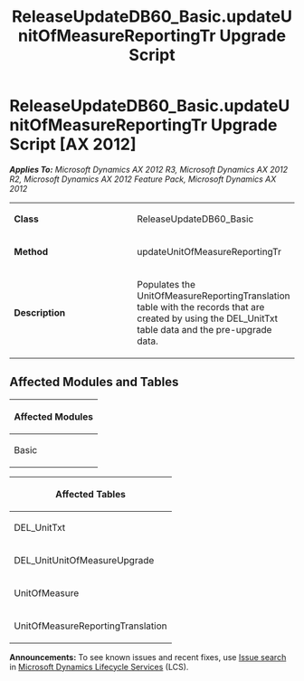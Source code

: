﻿---
title: ReleaseUpdateDB60_Basic.updateUnitOfMeasureReportingTr Upgrade Script
TOCTitle: ReleaseUpdateDB60_Basic.updateUnitOfMeasureReportingTr Upgrade Script
ms:assetid: eac2d463-d161-f255-63d5-81a1c6cdb90e
ms:mtpsurl: https://msdn.microsoft.com/en-us/library/JJ719902(v=AX.60)
ms:contentKeyID: 49711973
ms.date: 05/18/2015
mtps_version: v=AX.60
---

# ReleaseUpdateDB60\_Basic.updateUnitOfMeasureReportingTr Upgrade Script [AX 2012]


_**Applies To:** Microsoft Dynamics AX 2012 R3, Microsoft Dynamics AX 2012 R2, Microsoft Dynamics AX 2012 Feature Pack, Microsoft Dynamics AX 2012_

<table>
<colgroup>
<col style="width: 50%" />
<col style="width: 50%" />
</colgroup>
<tbody>
<tr class="odd">
<td><p><strong>Class</strong></p></td>
<td><p>ReleaseUpdateDB60_Basic</p></td>
</tr>
<tr class="even">
<td><p><strong>Method</strong></p></td>
<td><p>updateUnitOfMeasureReportingTr</p></td>
</tr>
<tr class="odd">
<td><p><strong>Description</strong></p></td>
<td><p>Populates the UnitOfMeasureReportingTranslation table with the records that are created by using the DEL_UnitTxt table data and the pre-upgrade data.</p></td>
</tr>
</tbody>
</table>


## Affected Modules and Tables

<table>
<colgroup>
<col style="width: 100%" />
</colgroup>
<thead>
<tr class="header">
<th><p>Affected Modules</p></th>
</tr>
</thead>
<tbody>
<tr class="odd">
<td><p>Basic</p></td>
</tr>
</tbody>
</table>


<table>
<colgroup>
<col style="width: 100%" />
</colgroup>
<thead>
<tr class="header">
<th><p>Affected Tables</p></th>
</tr>
</thead>
<tbody>
<tr class="odd">
<td><p>DEL_UnitTxt</p></td>
</tr>
<tr class="even">
<td><p>DEL_UnitUnitOfMeasureUpgrade</p></td>
</tr>
<tr class="odd">
<td><p>UnitOfMeasure</p></td>
</tr>
<tr class="even">
<td><p>UnitOfMeasureReportingTranslation</p></td>
</tr>
</tbody>
</table>

  
**Announcements:** To see known issues and recent fixes, use [Issue search](http://go.microsoft.com/fwlink/?linkid=389258) in [Microsoft Dynamics Lifecycle Services](http://go.microsoft.com/fwlink/?linkid=306505) (LCS).

